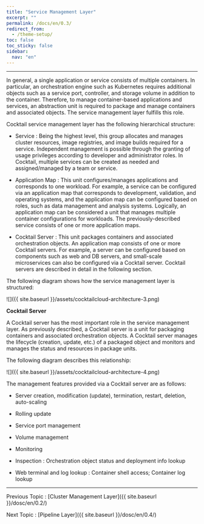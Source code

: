 ```yaml
---
title: "Service Management Layer"
excerpt: ""
permalink: /docs/en/0.3/
redirect_from:
  - /theme-setup/
toc: false
toc_sticky: false
sidebar:
  nav: "en"
---
```



---
In general, a single application or service consists of multiple containers. In particular, an orchestration engine such as Kubernetes requires additional objects such as a service port, controller, and storage volume in addition to the container. Therefore, to manage container-based applications and services, an abstraction unit is required to package and manage containers and associated objects. The service management layer fulfills this role.

Cocktail service management layer has the following hierarchical structure:

* Service : Being the highest level, this group allocates and manages cluster resources, image registries, and image builds required for a service. Independent management is possible through the granting of usage privileges according to developer and administrator roles. In Cocktail, multiple services can be created as needed and assigned/managed by a team or service.

* Application Map : This unit configures/manages applications and corresponds to one workload. For example, a service can be configured via an application map that corresponds to development, validation, and operating systems, and the application map can be configured based on roles, such as data management and analysis systems. Logically, an application map can be considered a unit that manages multiple container configurations for workloads. The previously-described service consists of one or more application maps.

* Cocktail Server : This unit packages containers and associated orchestration objects. An application map consists of one or more Cocktail servers. For example, a server can be configured based on components such as web and DB servers, and small-scale microservices can also be configured via a Cocktail server. Cocktail servers are described in detail in the following section.

The following diagram shows how the service management layer is structured:

![]({{ site.baseurl }}/assets/cocktailcloud-architecture-3.png)

**Cocktail Server**

A Cocktail server has the most important role in the service management layer. As previously described, a Cocktail server is a unit for packaging containers and associated orchestration objects. A Cocktail server manages the lifecycle \(creation, update, etc.\) of a packaged object and monitors and manages the status and resources in package units.

The following diagram describes this relationship:

![]({{ site.baseurl }}/assets/cocktailcloud-architecture-4.png)

The management features provided via a Cocktail server are as follows:

* Server creation, modification \(update\), termination, restart, deletion, auto-scaling

* Rolling update

* Service port management

* Volume management

* Monitoring

* Inspection : Orchestration object status and deployment info lookup

* Web terminal and log lookup : Container shell access; Container log lookup

---

Previous Topic : [Cluster Management Layer]({{ site.baseurl }}/dosc/en/0.2/)

Next Topic : [Pipeline Layer]({{ site.baseurl }}/dosc/en/0.4/)
